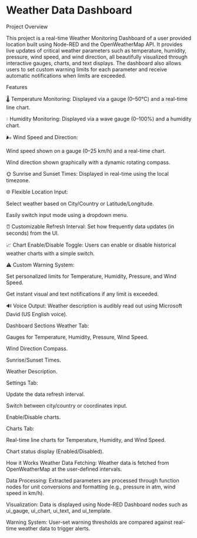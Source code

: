 # Weather Data Dashboard
Project Overview

This project is a real-time Weather Monitoring Dashboard of a user provided location built using Node-RED and the OpenWeatherMap API. It provides live updates of critical weather parameters such as temperature, humidity, pressure, wind speed, and wind direction, all beautifully visualized through interactive gauges, charts, and text displays. The dashboard also allows users to set custom warning limits for each parameter and receive automatic notifications when limits are exceeded.

Features

🌡️ Temperature Monitoring:
Displayed via a gauge (0–50°C) and a real-time line chart.

💧 Humidity Monitoring:
Displayed via a wave gauge (0–100%) and a humidity chart.

🌬️ Wind Speed and Direction:

Wind speed shown on a gauge (0–25 km/h) and a real-time chart.

Wind direction shown graphically with a dynamic rotating compass.

🌞 Sunrise and Sunset Times:
Displayed in real-time using the local timezone.

🌐 Flexible Location Input:

Select weather based on City/Country or Latitude/Longitude.

Easily switch input mode using a dropdown menu.

⏰ Customizable Refresh Interval:
Set how frequently data updates (in seconds) from the UI.

📈 Chart Enable/Disable Toggle:
Users can enable or disable historical weather charts with a simple switch.

⚠️ Custom Warning System:

Set personalized limits for Temperature, Humidity, Pressure, and Wind Speed.

Get instant visual and text notifications if any limit is exceeded.

🔊 Voice Output:
Weather description is audibly read out using Microsoft David (US English voice).

Dashboard Sections
Weather Tab:

Gauges for Temperature, Humidity, Pressure, Wind Speed.

Wind Direction Compass.

Sunrise/Sunset Times.

Weather Description.

Settings Tab:

Update the data refresh interval.

Switch between city/country or coordinates input.

Enable/Disable charts.

Charts Tab:

Real-time line charts for Temperature, Humidity, and Wind Speed.

Chart status display (Enabled/Disabled).

How it Works
Weather Data Fetching:
Weather data is fetched from OpenWeatherMap at the user-defined intervals.

Data Processing:
Extracted parameters are processed through function nodes for unit conversions and formatting (e.g., pressure in atm, wind speed in km/h).

Visualization:
Data is displayed using Node-RED Dashboard nodes such as ui_gauge, ui_chart, ui_text, and ui_template.

Warning System:
User-set warning thresholds are compared against real-time weather data to trigger alerts.

